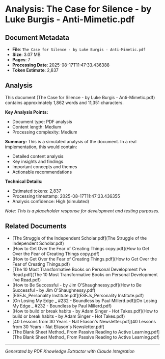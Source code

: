 # Analysis: The Case for Silence - by Luke Burgis - Anti-Mimetic.pdf

## Document Metadata
- **File**: `The Case for Silence - by Luke Burgis - Anti-Mimetic.pdf`
- **Size**: 3.07 MB
- **Pages**: 7
- **Processing Date**: 2025-08-17T11:47:33.436388
- **Token Estimate**: 2,837

## Analysis

This document (The Case for Silence - by Luke Burgis - Anti-Mimetic.pdf) contains approximately 1,862 words and 11,351 characters.

**Key Analysis Points:**
- Document type: PDF analysis
- Content length: Medium
- Processing complexity: Medium

**Summary:**
This is a simulated analysis of the document. In a real implementation, this would contain:
- Detailed content analysis
- Key insights and findings
- Important concepts and themes
- Actionable recommendations

**Technical Details:**
- Estimated tokens: 2,837
- Processing timestamp: 2025-08-17T11:47:33.436355
- Analysis confidence: High (simulated)

*Note: This is a placeholder response for development and testing purposes.*

## Related Documents

- [The Struggle of the Independent Scholar.pdf](The Struggle of the Independent Scholar.pdf)
- [How to Get Over the Fear of Creating Things copy.pdf](How to Get Over the Fear of Creating Things copy.pdf)
- [How to Get Over the Fear of Creating Things.pdf](How to Get Over the Fear of Creating Things.pdf)
- [The 10 Most Transformative Books on Personal Development I’ve Read.pdf](The 10 Most Transformative Books on Personal Development I’ve Read.pdf)
- [How to Be Successful - by Jim O'Shaughnessy.pdf](How to Be Successful - by Jim O'Shaughnessy.pdf)
- [ESFJs_Personality Institute.pdf](ESFJs_Personality Institute.pdf)
- [On Losing My Edge _ #232 - Boundless by Paul Millerd.pdf](On Losing My Edge _ #232 - Boundless by Paul Millerd.pdf)
- [How to build or break habits - by Adam Singer - Hot Takes.pdf](How to build or break habits - by Adam Singer - Hot Takes.pdf)
- [40 Lessons from 30 Years - Nat Eliason's Newsletter.pdf](40 Lessons from 30 Years - Nat Eliason's Newsletter.pdf)
- [The Blank Sheet Method_ From Passive Reading to Active Learning.pdf](The Blank Sheet Method_ From Passive Reading to Active Learning.pdf)

---
*Generated by PDF Knowledge Extractor with Claude Integration*